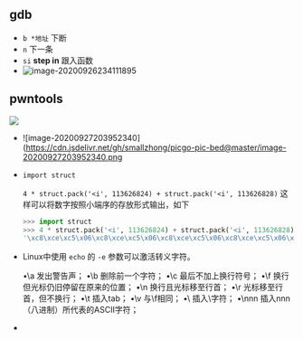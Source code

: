 ## gdb

+ `b *地址` 下断
+ `n` 下一条
+ `si` **step in** 跟入函数
+ ![image-20200926234111895](https://cdn.jsdelivr.net/gh/smallzhong/picgo-pic-bed@master/image-20200926234111895.png)





## pwntools

![ ](https://cdn.jsdelivr.net/gh/smallzhong/picgo-pic-bed@master/image-20200926234559780.png)

+ ![image-20200927203952340](https://cdn.jsdelivr.net/gh/smallzhong/picgo-pic-bed@master/image-20200927203952340.png





+ `import struct` 

  `4 * struct.pack('<i', 113626824) + struct.pack('<i', 113626828)` 这样可以将数字按照小端序的存放形式输出，如下

  ```python
  >>> import struct
  >>> 4 * struct.pack('<i', 113626824) + struct.pack('<i', 113626828)
  '\xc8\xce\xc5\x06\xc8\xce\xc5\x06\xc8\xce\xc5\x06\xc8\xce\xc5\x06\xcc\xce\xc5\x06'
  ```

+ Linux中使用 `echo` 的 `-e` 参数可以激活转义字符。

  •\a 发出警告声；
  •\b 删除前一个字符；
  •\c 最后不加上换行符号；
  •\f 换行但光标仍旧停留在原来的位置；
  •\n 换行且光标移至行首；
  •\r 光标移至行首，但不换行；
  •\t 插入tab；
  •\v 与\f相同；
  •\\ 插入\字符；
  •\nnn 插入nnn（八进制）所代表的ASCII字符；

+ 
